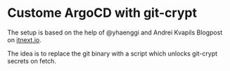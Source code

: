 # Custome ArgoCD with git-crypt

The setup is based on the help of @yhaenggi and Andrei Kvapils Blogpost on
[itnext.io](https://itnext.io/configure-custom-tooling-in-argo-cd-a4948d95626e).

The idea is to replace the git binary with a script which unlocks git-crypt
secrets on fetch.
